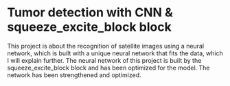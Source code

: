 # Tumor detection with CNN & squeeze_excite_block block
This project is about the recognition of satellite images using a neural network, which is built with a unique neural network that fits the data, which I will explain further.
The neural network of this project is built by the squeeze_excite_block block and has been optimized for the model. The network has been strengthened and optimized.
